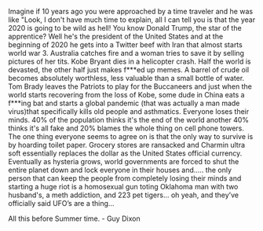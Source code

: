 ---
---
Imagine if 10 years ago you were approached by a time traveler and he was like "Look, I don't have much time to explain, all I can tell you is that the year 2020 is going to be wild as hell! You know Donald Trump, the star of the apprentice? Well he's the president of the United States and at the beginning of 2020 he gets into a Twitter beef with Iran that almost starts world war 3. Australia catches fire and a woman tries to save it by selling pictures of her tits. Kobe Bryant dies in a helicopter crash. Half the world is devasted, the other half just makes f\*\*\*ed up memes. A barrel of crude oil becomes absolutely worthless, less valuable than a small bottle of water. Tom Brady leaves the Patriots to play for the Buccaneers and just when the world starts recovering from the loss of Kobe, some dude in China eats a f\*\*\*ing bat and starts a global pandemic (that was actually a man made virus)that specifically kills old people and asthmatics. Everyone loses their minds. 40% of the population thinks it's the end of the world another 40% thinks it's all fake and 20% blames the whole thing on cell phone towers. The one thing everyone seems to agree on is that the only way to survive is by hoarding toilet paper. Grocery stores are ransacked and Charmin ultra soft essentially replaces the dollar as the United States official currency. Eventually as hysteria grows, world governments are forced to shut the entire planet down and lock everyone in their houses and..... the only person that can keep the people from completely losing their minds and starting a huge riot is a homosexual gun toting Oklahoma man with two husband's, a meth addiction, and 223 pet tigers... oh yeah, and they’ve officially said UFO’s are a thing...

All this before Summer time.
\- Guy Dixon
